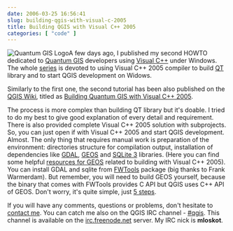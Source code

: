 ```yaml
---
date: 2006-03-25 16:56:41
slug: building-qgis-with-visual-c-2005
title: Building QGIS with Visual C++ 2005
categories: [ "code" ]
---
```



![Quantum GIS Logo](/images/logos/qgis-logo.png)A few days ago, I published my second HOWTO dedicated to [Quantum GIS](http://www.qgis.org) developers using [Visual C++](http://msdn.microsoft.com/visualc/) under Windows. The whole [series](http://mateusz.loskot.net/2006/03/19/building-qt-4-with-visual-c-2005/) is devoted to using Visual C++ 2005 compiler to build [QT](http://www.trolltech.com/products/qt/index.html) library and to start QGIS development on Widows.






Similarly to the first one, the second tutorial has been also published on the [QGIS Wiki](http://wiki.qgis.org), titled as [Building Quantum GIS with Visual C++ 2005](http://wiki.qgis.org/qgiswiki/Building_Quantum_GIS_with_Visual_C%2B%2B_2005).







The process is more complex than building QT library but it's doable. I tried to do my best to give good explanation of every detail and requirement. There is also provided complete Visual C++ 2005 solution with subprojects. So, you can just open if with Visual C++ 2005 and start QGIS development. Almost. The only thing that requires manual work is preparation of the environment: directories structure for compilation output, installation of dependencies like [GDAL](http://www.gdal.org), [GEOS](http://geos.refractions.net) and [SQLite 3](http://www.sqlite.org) libraries. (Here you can find some helpful [resources for GEOS](http://mateusz.loskot.net/projects/geos/) related to building with Visual C++ 2005). You can install GDAL and sqlite from [FWTools](http://fwtools.maptools.org) package (big thanks to Frank Warmerdam). But remember, you will need to build GEOS yourself, because the binary that comes with FWTools provides C API but QGIS uses C++ API of GEOS. Don't worry, it's quite simple, just [5 steps](http://mateusz.loskot.net/projects/geos/).






If you will have any comments, questions or problems, don't hesitate to [contact me](http://mateusz.loskot.net/contact/). You can catch me also on the QGIS IRC channel - [#qgis](http://logs.qgis.org/slogs/). This channel is available on the [irc.freenode.net](http://freenode.net) server. My IRC nick is **mloskot**.

